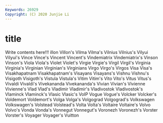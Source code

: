 ```yaml
---
Keywords: 26929
Copyright: (C) 2020 Junjie Li
---
```


# title

Write contents here!!!
illon 
Villon's 
Vilma 
Vilma's 
Vilnius 
Vilnius's 
Vilyui 
Vilyui's
Vince 
Vince's 
Vincent 
Vincent's 
Vindemiatrix 
Vindemiatrix's 
Vinson 
Vinson's 
Viola 
Viola's
Violet 
Violet's 
Virgie 
Virgie's 
Virgil 
Virgil's 
Virginia 
Virginia's 
Virginian 
Virginian's
Virginians 
Virgo 
Virgo's 
Virgos 
Visa 
Visa's 
Visakhapatnam 
Visakhapatnam's 
Visayans 
Visayans's
Vishnu 
Vishnu's 
Visigoth 
Visigoth's 
Vistula 
Vistula's 
Vitim 
Vitim's 
Vito 
Vito's
Vitus 
Vitus's 
Vivaldi 
Vivaldi's 
Vivekananda 
Vivekananda's 
Vivian 
Vivian's 
Vivienne 
Vivienne's
Vlad 
Vlad's 
Vladimir 
Vladimir's 
Vladivostok 
Vladivostok's 
Vlaminck 
Vlaminck's 
Vlasic 
Vlasic's
VoIP 
Vogue 
Vogue's 
Volcker 
Volcker's 
Voldemort 
Voldemort's 
Volga 
Volga's 
Volgograd
Volgograd's 
Volkswagen 
Volkswagen's 
Volstead 
Volstead's 
Volta 
Volta's 
Voltaire 
Voltaire's 
Volvo
Volvo's 
Vonda 
Vonda's 
Vonnegut 
Vonnegut's 
Voronezh 
Voronezh's 
Vorster 
Vorster's 
Voyager
Voyager's 
Vuitton 
